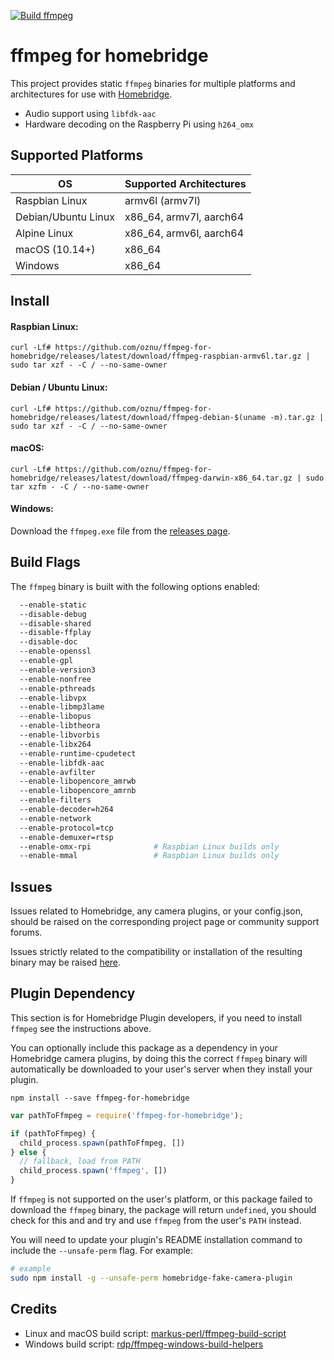 [![Build ffmpeg](https://github.com/oznu/ffmpeg-for-homebridge/workflows/Build%20ffmpeg/badge.svg)](https://github.com/oznu/ffmpeg-for-homebridge/actions)

# ffmpeg for homebridge

This project provides static `ffmpeg` binaries for multiple platforms and architectures for use with [Homebridge](https://github.com/nfarina/homebridge).

* Audio support using `libfdk-aac`
* Hardware decoding on the Raspberry Pi using `h264_omx`

## Supported Platforms

| OS                  | Supported Architectures |
|---------------------|-------------------------|
| Raspbian Linux      | armv6l (armv7l)         |
| Debian/Ubuntu Linux | x86_64, armv7l, aarch64 |
| Alpine Linux        | x86_64, armv6l, aarch64 |
| macOS (10.14+)      | x86_64                  |
| Windows             | x86_64                  |

## Install

#### Raspbian Linux:

```
curl -Lf# https://github.com/oznu/ffmpeg-for-homebridge/releases/latest/download/ffmpeg-raspbian-armv6l.tar.gz | sudo tar xzf - -C / --no-same-owner
```

#### Debian / Ubuntu Linux:

```
curl -Lf# https://github.com/oznu/ffmpeg-for-homebridge/releases/latest/download/ffmpeg-debian-$(uname -m).tar.gz | sudo tar xzf - -C / --no-same-owner
```

#### macOS:

```
curl -Lf# https://github.com/oznu/ffmpeg-for-homebridge/releases/latest/download/ffmpeg-darwin-x86_64.tar.gz | sudo tar xzfm - -C / --no-same-owner
```

#### Windows:

Download the `ffmpeg.exe` file from the [releases page](https://github.com/oznu/ffmpeg-for-homebridge/releases/latest).

## Build Flags

The `ffmpeg` binary is built with the following options enabled:

```bash
  --enable-static
  --disable-debug
  --disable-shared
  --disable-ffplay
  --disable-doc
  --enable-openssl
  --enable-gpl
  --enable-version3
  --enable-nonfree
  --enable-pthreads
  --enable-libvpx
  --enable-libmp3lame
  --enable-libopus
  --enable-libtheora
  --enable-libvorbis
  --enable-libx264
  --enable-runtime-cpudetect
  --enable-libfdk-aac
  --enable-avfilter
  --enable-libopencore_amrwb
  --enable-libopencore_amrnb
  --enable-filters
  --enable-decoder=h264
  --enable-network
  --enable-protocol=tcp
  --enable-demuxer=rtsp
  --enable-omx-rpi              # Raspbian Linux builds only
  --enable-mmal                 # Raspbian Linux builds only
  ```

## Issues

Issues related to Homebridge, any camera plugins, or your config.json, should be raised on the corresponding project page or community support forums.

Issues strictly related to the compatibility or installation of the resulting binary may be raised [here](https://github.com/oznu/ffmpeg-for-homebridge/issues).

## Plugin Dependency

This section is for Homebridge Plugin developers, if you need to install `ffmpeg` see the instructions above.

You can optionally include this package as a dependency in your Homebridge camera plugins, by doing this the correct `ffmpeg` binary will automatically be downloaded to your user's server when they install your plugin.

```
npm install --save ffmpeg-for-homebridge
```

```js
var pathToFfmpeg = require('ffmpeg-for-homebridge');

if (pathToFfmpeg) {
  child_process.spawn(pathToFfmpeg, [])
} else {
  // fallback, load from PATH
  child_process.spawn('ffmpeg', [])
}
```

If `ffmpeg` is not supported on the user's platform, or this package failed to download the `ffmpeg` binary, the package will return `undefined`, you should check for this and and try and use `ffmpeg` from the user's `PATH` instead.

You will need to update your plugin's README installation command to include the `--unsafe-perm` flag. For example:

```bash
# example 
sudo npm install -g --unsafe-perm homebridge-fake-camera-plugin
```

## Credits

* Linux and macOS build script: [markus-perl/ffmpeg-build-script](https://github.com/markus-perl/ffmpeg-build-script)
* Windows build script: [rdp/ffmpeg-windows-build-helpers](https://github.com/rdp/ffmpeg-windows-build-helpers)
